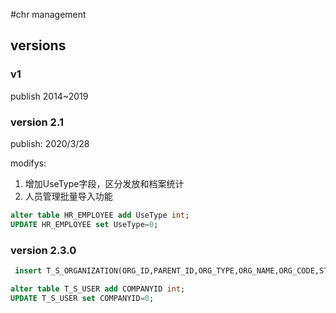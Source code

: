 #chr management 

## versions

### v1

publish 2014~2019

### version 2.1

publish: 2020/3/28  

modifys:  

1. 增加UseType字段，区分发放和档案统计
2. 人员管理批量导入功能

```sql
alter table HR_EMPLOYEE add UseType int;
UPDATE HR_EMPLOYEE set UseType=0;
```

### version 2.3.0

```sql
 insert T_S_ORGANIZATION(ORG_ID,PARENT_ID,ORG_TYPE,ORG_NAME,ORG_CODE,STATE) values(100000,0,2,'其他单位','002',0);

alter table T_S_USER add COMPANYID int;
UPDATE T_S_USER set COMPANYID=0;
```